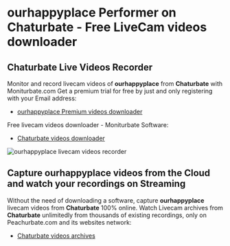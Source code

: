 # ourhappyplace Performer on Chaturbate - Free LiveCam videos downloader

## Chaturbate Live Videos Recorder

Monitor and record livecam videos of **ourhappyplace** from **Chaturbate** with Moniturbate.com
Get a premium trial for free by just and only registering with your Email address:
* [ourhappyplace Premium videos downloader](https://moniturbate.com/request-demo-licence-key.html)

Free livecam videos downloader - Moniturbate Software:
* [Chaturbate videos downloader](https://moniturbate.com/moniturbate-download-software.html)

![ourhappyplace livecam videos recorder](https://peachurnet.com/templates/moniturbate-software.png)


## Capture ourhappyplace videos from the Cloud and watch your recordings on Streaming

Without the need of downloading a software, capture **ourhappyplace** livecam videos from **Chaturbate** 100% online.
Watch Livecam archives from **Chaturbate** unlimitedly from thousands of existing recordings, only on Peachurbate.com and its websites network:
* [Chaturbate videos archives](https://peachurnet.com/)